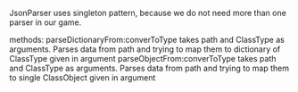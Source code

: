 JsonParser uses singleton pattern, because we do not need more than one parser in our game.

methods:
parseDictionaryFrom:converToType
	takes path and ClassType as arguments. Parses 	data from path and trying to map them to 	dictionary of ClassType given in argument
parseObjectFrom:converToType
	takes path and ClassType as arguments. Parses 	data from path and trying to map them to single 	ClassObject given in argument
